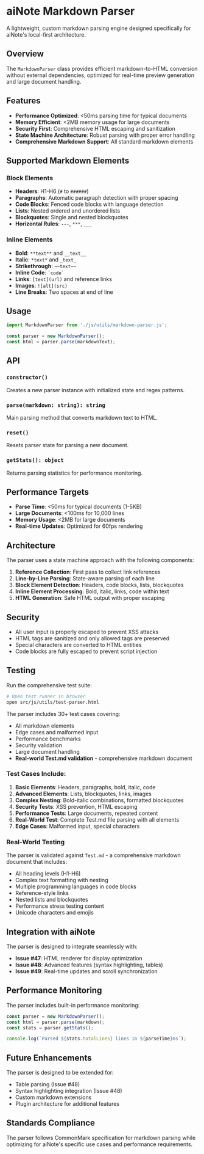 # aiNote Markdown Parser

A lightweight, custom markdown parsing engine designed specifically for aiNote's local-first architecture.

## Overview

The `MarkdownParser` class provides efficient markdown-to-HTML conversion without external dependencies, optimized for real-time preview generation and large document handling.

## Features

- **Performance Optimized**: <50ms parsing time for typical documents
- **Memory Efficient**: <2MB memory usage for large documents
- **Security First**: Comprehensive HTML escaping and sanitization
- **State Machine Architecture**: Robust parsing with proper error handling
- **Comprehensive Markdown Support**: All standard markdown elements

## Supported Markdown Elements

### Block Elements
- **Headers**: H1-H6 (`#` to `######`)
- **Paragraphs**: Automatic paragraph detection with proper spacing
- **Code Blocks**: Fenced code blocks with language detection
- **Lists**: Nested ordered and unordered lists
- **Blockquotes**: Single and nested blockquotes
- **Horizontal Rules**: `---`, `***`, `___`

### Inline Elements
- **Bold**: `**text**` and `__text__`
- **Italic**: `*text*` and `_text_`
- **Strikethrough**: `~~text~~`
- **Inline Code**: `` `code` ``
- **Links**: `[text](url)` and reference links
- **Images**: `![alt](src)`
- **Line Breaks**: Two spaces at end of line

## Usage

```javascript
import MarkdownParser from './js/utils/markdown-parser.js';

const parser = new MarkdownParser();
const html = parser.parse(markdownText);
```

## API

### `constructor()`
Creates a new parser instance with initialized state and regex patterns.

### `parse(markdown: string): string`
Main parsing method that converts markdown text to HTML.

### `reset()`
Resets parser state for parsing a new document.

### `getStats(): object`
Returns parsing statistics for performance monitoring.

## Performance Targets

- **Parse Time**: <50ms for typical documents (1-5KB)
- **Large Documents**: <100ms for 10,000 lines
- **Memory Usage**: <2MB for large documents
- **Real-time Updates**: Optimized for 60fps rendering

## Architecture

The parser uses a state machine approach with the following components:

1. **Reference Collection**: First pass to collect link references
2. **Line-by-Line Parsing**: State-aware parsing of each line
3. **Block Element Detection**: Headers, code blocks, lists, blockquotes
4. **Inline Element Processing**: Bold, italic, links, code within text
5. **HTML Generation**: Safe HTML output with proper escaping

## Security

- All user input is properly escaped to prevent XSS attacks
- HTML tags are sanitized and only allowed tags are preserved
- Special characters are converted to HTML entities
- Code blocks are fully escaped to prevent script injection

## Testing

Run the comprehensive test suite:

```bash
# Open test runner in browser
open src/js/utils/test-parser.html
```

The parser includes 30+ test cases covering:
- All markdown elements
- Edge cases and malformed input
- Performance benchmarks
- Security validation
- Large document handling
- **Real-world Test.md validation** - comprehensive markdown document

### Test Cases Include:

1. **Basic Elements**: Headers, paragraphs, bold, italic, code
2. **Advanced Elements**: Lists, blockquotes, links, images
3. **Complex Nesting**: Bold-italic combinations, formatted blockquotes
4. **Security Tests**: XSS prevention, HTML escaping
5. **Performance Tests**: Large documents, repeated content
6. **Real-World Test**: Complete Test.md file parsing with all elements
7. **Edge Cases**: Malformed input, special characters

### Real-World Testing

The parser is validated against `Test.md` - a comprehensive markdown document that includes:
- All heading levels (H1-H6)
- Complex text formatting with nesting
- Multiple programming languages in code blocks
- Reference-style links
- Nested lists and blockquotes
- Performance stress testing content
- Unicode characters and emojis

## Integration with aiNote

The parser is designed to integrate seamlessly with:
- **Issue #47**: HTML renderer for display optimization
- **Issue #48**: Advanced features (syntax highlighting, tables)
- **Issue #49**: Real-time updates and scroll synchronization

## Performance Monitoring

The parser includes built-in performance monitoring:

```javascript
const parser = new MarkdownParser();
const html = parser.parse(markdown);
const stats = parser.getStats();

console.log(`Parsed ${stats.totalLines} lines in ${parseTime}ms`);
```

## Future Enhancements

The parser is designed to be extended for:
- Table parsing (Issue #48)
- Syntax highlighting integration (Issue #48)
- Custom markdown extensions
- Plugin architecture for additional features

## Standards Compliance

The parser follows CommonMark specification for markdown parsing while optimizing for aiNote's specific use cases and performance requirements.